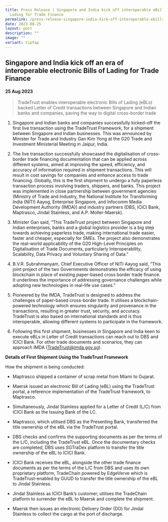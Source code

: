 ```yaml
---
title: Press Release | Singapore and India kick off interoperable eBills of
  Lading for Trade Finance
permalink: /press-release-singapore-india-kick-off-interoperable-ebills-of-lading-for-trade-finance/
date: 2023-08-25
layout: post
description: ""
image: ""
variant: tiptap
---
```

<h2>Singapore and India kick off an era of interoperable electronic Bills of Lading for Trade Finance</h2>
<h4>25 Aug 2023</h4>
<p></p>
<blockquote>
<p>TradeTrust enables interoperable electronic Bills of Lading (eBLs) backed
Letter of Credit transactions between Singapore and Indian banks and companies,
paving the way to digital cross-border trade</p>
</blockquote>
<ol data-tight="true" class="tight">
<li>
<p>Singapore and Indian banks and companies successfully kicked-off the first
live transaction using the TradeTrust Framework, for a shipment between
Singapore and Indian businesses. This was announced by Minister for Trade
and Industry Gan Kim Yong at the G20 Trade and Investment Ministerial Meeting
in Jaipur, India.</p>
</li>
<li>
<p>The live transaction successfully showcased the digitalisation of cross-border
trade financing documentation that can be applied across different systems,
aimed at improving the speed, efficiency, and accuracy of information required
in shipment transactions. This will result in cost savings for companies
and enhance access to trade financing. Globally, this is the first shipment
to undergo a fully paperless transaction process involving traders, shippers,
and banks. This project was implemented in close partnership between government
agencies (Ministry of Trade and Industry, the National Institute for Transforming
India (NITI) Aayog, Enterprise Singapore, and Infocomm Media Development
Authority (IMDA)) and industry partners (DBS, ICICI Bank, Maptrasco, Jindal
Stainless, and A.P. Moller-Maersk).</p>
</li>
<li>
<p>Minister Gan said, “This TradeTrust project between Singapore and Indian
enterprises, banks and a global logistics provider is a big step towards
achieving paperless trade, making international trade easier, faster and
cheaper, especially for SMEs. The project also demonstrates the real-world
applicability of the G20 High-Level Principles on Digitalisation of Trade
Documents, particularly Interoperability, Scalability, Data Privacy and
Voluntary Sharing of Data.”</p>
</li>
<li>
<p>B.V.R. Subrahmanyam, Chief Executive Officer of NITI Aayog said, “This
joint project of the two Governments demonstrates the efficacy of using
blockchain in place of existing paper-based cross border trade finance.
It underlines the importance of addressing governance challenges while
adopting new technologies in real-life use cases.”</p>
</li>
<li>
<p>Pioneered by the IMDA, TradeTrust is designed to address the challenges
of paper-based cross-border trade. It utilises a blockchain-powered technology
which ensures singularity and provenance in the transactions, resulting
in greater trust, security, and accuracy. TradeTrust is also based on international
standards and is thus interoperable, allowing different systems to participate
in the framework.</p>
</li>
<li>
<p>Following this first shipment, businesses in Singapore and India keen
to execute eBLs in Letter of Credit transactions can reach out to DBS and
ICICI Bank. For other trade documents and scenarios, they can approach
IMDA (<a href="mailto:TradeTrust@imda.gov.sg" rel="noopener noreferrer nofollow" target="_blank">TradeTrust@imda.gov.sg</a>).</p>
</li>
</ol>
<p></p>
<p><strong>Details of First Shipment Using the TradeTrust Framework</strong>
</p>
<p>How the shipment is being conducted:</p>
<ul data-tight="true" class="tight">
<li>
<p>Maptrasco shipped a container of scrap metal from Miami to Gujarat.</p>
</li>
<li>
<p>Maersk issued an electronic Bill of Lading (eBL) using the TradeTrust
portal, a reference implementation of the TradeTrust framework, to Maptrasco.</p>
</li>
<li>
<p>Simultaneously, Jindal Stainless applied for a Letter of Credit (L/C)
from ICICI Bank as the Issuing Bank of the LC.</p>
</li>
<li>
<p>Maptrasco, which utilised DBS as the Presenting Bank, transferred the
title ownership of the eBL via the TradeTrust portal.</p>
</li>
<li>
<p>DBS checks and confirms the supporting documents as per the terms of the
L/C, including the TradeTrust eBL. Once the documentary checks are completed,
DBS uses SGTraDex platform to transfer the title ownership of the eBL to
ICICI Bank.</p>
</li>
<li>
<p>ICICI Bank receives the eBL, alongside the other trade finance documents
as per the terms of the L/C from DBS and uses its own proprietary platform,
TradeChain powered by EdgeVerve which is TradeTrust-enabled by GUUD to
transfer the title ownership of the eBL to Jindal Stainless.</p>
</li>
<li>
<p>Jindal Stainless as ICICI Bank’s customer, utilises the TradeChain platform
to surrender the eBL to Maersk and complete the shipment.</p>
</li>
<li>
<p>Maersk then issues an electronic Delivery Order (DO) for Jindal Stainless
to collect the cargo at the port of discharge.</p>
</li>
</ul>
<p></p>